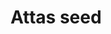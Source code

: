 ---
layout: item
title: Attas seed
item-id: 22881
datatable: true
id: 22881
name: "Attas seed"
members: true
lowalch: 400
highalch: 600
examine: "Plant this in an anima farming patch."
monsters:
  - id: 8583
    name: "Hespori"
    members: true
    combat_level: 284
    wiki_url: "https://oldschool.runescape.wiki/w/Hespori"
    drops:
      - quantity: "1-2"
        rarity: 0.3333333333333333
    image: "https://oldschool.runescape.wiki/images/e/ed/Hespori.png?cd901"
---